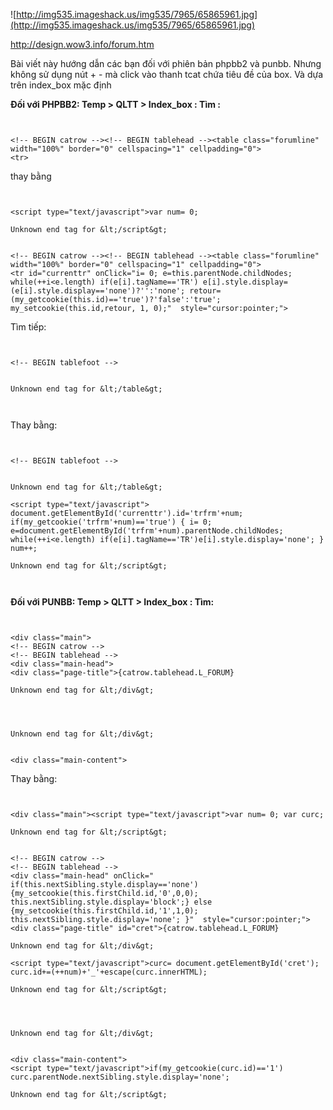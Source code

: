 ![http://img535.imageshack.us/img535/7965/65865961.jpg](http://img535.imageshack.us/img535/7965/65865961.jpg)

http://design.wow3.info/forum.htm

Bài viết này hướng dẫn các bạn đối với phiên bản phpbb2 và punbb.
Nhưng không sử dụng nút + - mà click vào thanh tcat chứa tiêu đề của box.
Và dựa trên index\_box mặc định

**Đối với PHPBB2:
Temp > QLTT > Index\_box :
Tìm :**

```


<!-- BEGIN catrow --><!-- BEGIN tablehead --><table class="forumline" width="100%" border="0" cellspacing="1" cellpadding="0">
<tr>
```

thay bằng

```


<script type="text/javascript">var num= 0;

Unknown end tag for &lt;/script&gt;


<!-- BEGIN catrow --><!-- BEGIN tablehead --><table class="forumline" width="100%" border="0" cellspacing="1" cellpadding="0">
<tr id="currenttr" onClick="i= 0; e=this.parentNode.childNodes; while(++i<e.length) if(e[i].tagName=='TR') e[i].style.display=(e[i].style.display=='none')?'':'none'; retour=(my_getcookie(this.id)=='true')?'false':'true'; my_setcookie(this.id,retour, 1, 0);"  style="cursor:pointer;">

```

Tìm tiếp:

```


<!-- BEGIN tablefoot -->


Unknown end tag for &lt;/table&gt;



```
Thay bằng:

```


<!-- BEGIN tablefoot -->


Unknown end tag for &lt;/table&gt;

<script type="text/javascript"> document.getElementById('currenttr').id='trfrm'+num; if(my_getcookie('trfrm'+num)=='true') { i= 0; e=document.getElementById('trfrm'+num).parentNode.childNodes; while(++i<e.length) if(e[i].tagName=='TR')e[i].style.display='none'; } num++;

Unknown end tag for &lt;/script&gt;



```

**Đối với PUNBB:
Temp > QLTT > Index\_box :
Tìm:**

```


<div class="main">
<!-- BEGIN catrow -->
<!-- BEGIN tablehead -->
<div class="main-head">
<div class="page-title">{catrow.tablehead.L_FORUM}

Unknown end tag for &lt;/div&gt;




Unknown end tag for &lt;/div&gt;


<div class="main-content">

```
Thay bằng:

```


<div class="main"><script type="text/javascript">var num= 0; var curc;

Unknown end tag for &lt;/script&gt;


<!-- BEGIN catrow -->
<!-- BEGIN tablehead -->
<div class="main-head" onClick=" if(this.nextSibling.style.display=='none') {my_setcookie(this.firstChild.id,'0',0,0); this.nextSibling.style.display='block';} else {my_setcookie(this.firstChild.id,'1',1,0); this.nextSibling.style.display='none'; }"  style="cursor:pointer;">
<div class="page-title" id="cret">{catrow.tablehead.L_FORUM}

Unknown end tag for &lt;/div&gt;

<script type="text/javascript">curc= document.getElementById('cret'); curc.id+=(++num)+'_'+escape(curc.innerHTML);

Unknown end tag for &lt;/script&gt;




Unknown end tag for &lt;/div&gt;


<div class="main-content">
<script type="text/javascript">if(my_getcookie(curc.id)=='1') curc.parentNode.nextSibling.style.display='none';

Unknown end tag for &lt;/script&gt;

```